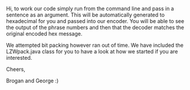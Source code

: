 Hi, to work our code simply run from the command line and pass in a sentence as an argument. This will
be automatically generated to hexadecimal for you and passed into our encoder. You will be able to see 
the output of the phrase numbers and then that the decoder matches the original encoded hex message.

We attempted bit packing however ran out of time. We have included the LZWpack.java class for you to 
have a look at how we started if you are interested. 

Cheers,

Brogan and George :)